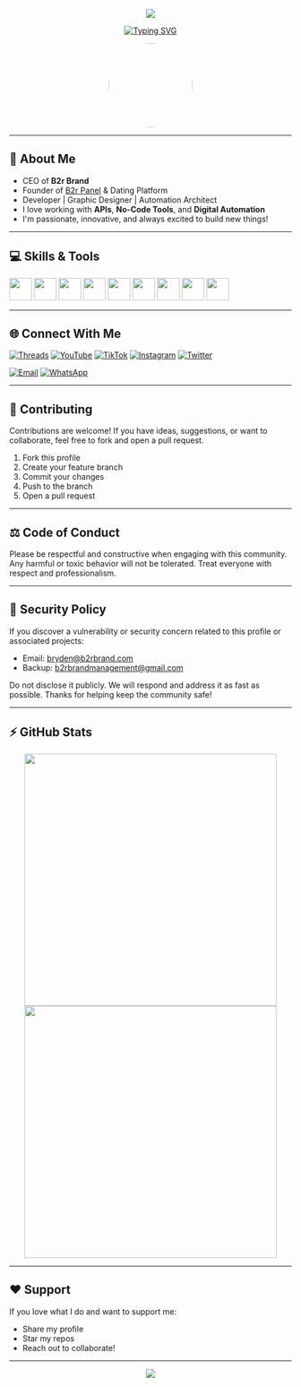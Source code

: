 <!-- Banner -->
<p align="center">
  <img src="https://capsule-render.vercel.app/api?type=waving&color=gradient&height=250&section=header&text=Kingbryden%20%7C%20CEO%20of%20B2r%20Brand&fontSize=40&fontColor=ffffff" />
</p>

<!-- Animated Typing Text -->
<p align="center">
  <a href="https://github.com/DenverCoder1/readme-typing-svg">
    <img src="https://readme-typing-svg.herokuapp.com?font=Fira+Code&size=24&pause=1000&color=00FF00&center=true&vCenter=true&width=550&lines=Tech+CEO+%7C+No-Code+Expert+%7C+API+Wizard;Automation+%7C+SMM+Panel+Dev+%7C+Dating+Platforms;Let's+Create+Something+Awesome+Today!" alt="Typing SVG" />
  </a>
</p>

<!-- Profile Picture -->
<p align="center">
  <img src="https://raw.githubusercontent.com/Kingbryden/Kingbryden/main/assets/profile.png" width="150" style="border-radius: 50%" />
</p>

---

## 👑 About Me

- CEO of **B2r Brand**
- Founder of [B2r Panel](https://www.b2rbrand.com) & Dating Platform
- Developer | Graphic Designer | Automation Architect
- I love working with **APIs**, **No-Code Tools**, and **Digital Automation**
- I'm passionate, innovative, and always excited to build new things!

---

## 💻 Skills & Tools

<p>
  <img src="https://cdn.jsdelivr.net/gh/devicons/devicon/icons/html5/html5-original.svg" width="40"/>
  <img src="https://cdn.jsdelivr.net/gh/devicons/devicon/icons/css3/css3-original.svg" width="40"/>
  <img src="https://cdn.jsdelivr.net/gh/devicons/devicon/icons/javascript/javascript-original.svg" width="40"/>
  <img src="https://cdn.jsdelivr.net/gh/devicons/devicon/icons/php/php-original.svg" width="40"/>
  <img src="https://cdn.jsdelivr.net/gh/devicons/devicon/icons/mysql/mysql-original.svg" width="40"/>
  <img src="https://cdn.jsdelivr.net/gh/devicons/devicon/icons/wordpress/wordpress-original.svg" width="40"/>
  <img src="https://www.vectorlogo.zone/logos/zapier/zapier-icon.svg" width="40"/>
  <img src="https://www.vectorlogo.zone/logos/adobe_photoshop/adobe_photoshop-icon.svg" width="40"/>
  <img src="https://www.vectorlogo.zone/logos/adobe_illustrator/adobe_illustrator-icon.svg" width="40"/>
</p>

---

## 🌐 Connect With Me

[![Threads](https://img.shields.io/badge/Threads-000000?style=for-the-badge&logo=threads&logoColor=white)](https://www.threads.net/@b2r_panel)
[![YouTube](https://img.shields.io/badge/YouTube-FF0000?style=for-the-badge&logo=youtube&logoColor=white)](https://youtube.com/@b2r_panel)
[![TikTok](https://img.shields.io/badge/TikTok-000000?style=for-the-badge&logo=tiktok&logoColor=white)](https://www.tiktok.com/@b2r_panel)
[![Instagram](https://img.shields.io/badge/Instagram-E4405F?style=for-the-badge&logo=instagram&logoColor=white)](https://www.instagram.com/b2r_panel)
[![Twitter](https://img.shields.io/badge/X-000000?style=for-the-badge&logo=twitter&logoColor=white)](https://x.com/b2r_panel)

[![Email](https://img.shields.io/badge/Email-bryden@b2rbrand.com-red?style=for-the-badge&logo=gmail)](mailto:bryden@b2rbrand.com)
[![WhatsApp](https://img.shields.io/badge/WhatsApp-25D366?style=for-the-badge&logo=whatsapp&logoColor=white)](https://wa.me/255689997037)

---

## 🤝 Contributing

Contributions are welcome! If you have ideas, suggestions, or want to collaborate, feel free to fork and open a pull request.

1. Fork this profile
2. Create your feature branch
3. Commit your changes
4. Push to the branch
5. Open a pull request

---

## ⚖️ Code of Conduct

Please be respectful and constructive when engaging with this community. Any harmful or toxic behavior will not be tolerated. Treat everyone with respect and professionalism.

---

## 🔐 Security Policy

If you discover a vulnerability or security concern related to this profile or associated projects:

- Email: [bryden@b2rbrand.com](mailto:bryden@b2rbrand.com)
- Backup: [b2rbrandmanagement@gmail.com](mailto:b2rbrandmanagement@gmail.com)

Do not disclose it publicly. We will respond and address it as fast as possible. Thanks for helping keep the community safe!

---

## ⚡ GitHub Stats

<p align="center">
  <img src="https://github-readme-stats.vercel.app/api?username=Kingbryden&show_icons=true&theme=radical" width="450"/>
  <img src="https://streak-stats.demolab.com?user=Kingbryden&theme=radical" width="450"/>
</p>

---

## ❤️ Support

If you love what I do and want to support me:

- Share my profile
- Star my repos
- Reach out to collaborate!

---

<p align="center">
  <img src="https://komarev.com/ghpvc/?username=Kingbryden&label=Profile%20views&color=0e75b6&style=flat" />
</p>